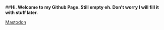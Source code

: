 ##<b>Hi. Welcome to my Github Page. Still empty eh. Don't worry I will fill it with stuff later.</b>

<a rel="me" href="https://mastodon.social/@tharushtnds">Mastodon</a>
